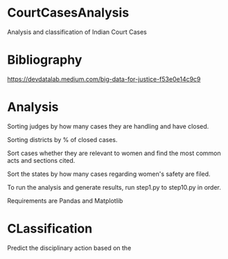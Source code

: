# CourtCasesAnalysis

Analysis and classification of Indian Court Cases

# Bibliography

https://devdatalab.medium.com/big-data-for-justice-f53e0e14c9c9

# Analysis

Sorting judges by how many cases they are handling and have closed.

Sorting districts by % of closed cases.

Sort cases whether they are relevant to women and find the most common acts and sections cited.

Sort the states by how many cases regarding women's safety are filed.

To run the analysis and generate results, run step1.py to step10.py in order.

Requirements are Pandas and Matplotlib

# CLassification

Predict the disciplinary action based on the 





